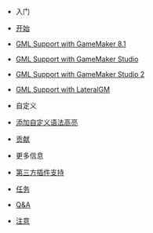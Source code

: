 - 入门

 - [开始](zh-cn/Start.md)
 - [GML Support with GameMaker 8.1](zh-cn/gm81.md)
 - [GML Support with GameMaker Studio](zh-cn/gms.md)
 - [GML Support with GameMaker Studio 2](zh-cn/gms2.md)
 - [GML Support with LateralGM](zh-cn/lgm.md)

- 自定义

 - [添加自定义语法高亮](zh-cn/OwnSyntax.md)

- [贡献](zh-cn/Contribute.md)

- 更多信息

 - [第三方插件支持](zh-cn/Thirdparty.md)
 - [任务](zh-cn/Tasks.md)
 - [Q&A](zh-cn/QA.md)
 - [注意](zh-cn/Notices.md)